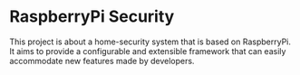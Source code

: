 # RaspberryPi Security
This project is about a home-security system that is based on RaspberryPi. It aims to provide a configurable and extensible framework that can easily accommodate new features made by developers.